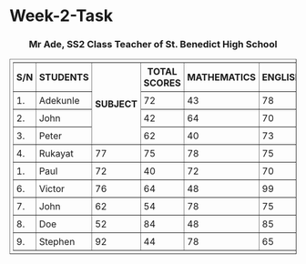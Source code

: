 # Week-2-Task

<!DOCTYPE html>
<html>
<meta charset="UTF-8">
<meta http-equiv="X-UA-Compatible" content="IE=edge">
<meta name="viewport" content="width=device-width, initial-scale=1.0">
<title>Week 2 Task</title>
</head>
<style>
table, try, th, td {
padding: 5px;
border-collapse:collapse;
}
</style>
<body>
<table border="1" width="100%">
<thead id="heading"><h3 style="text-align: center;">Mr Ade, SS2 Class Teacher of St. Benedict High School</h3></thead>
<tr class="row1">
<th rowspan="2">S/N</th>
<th rowspan="2">STUDENTS</th>
<th rowspan="5">SUBJECT</th>
<th rowspan="2">TOTAL SCORES</th>
</tr>

<tr class="row2">
<th>MATHEMATICS</th>
<th>ENGLISH</th>
<th>PHYSICS</th>
<th>CHEMISTRY</th>
<th>BIOLOGY</th>
</tr>

<tr class="row3">
<td class="col-1">1. </td>
<td class="col-2">Adekunle</td>
<td class="col-3">72 </td>
<td class="col-4">43</td>
<td class="col-5">78</td>
<td class="col-6">73 </td>
<td class="col-7">37</td>
<td colspan="2">303</td>
</tr>

<tr class="row4">
<td class="col-1">2. </td>
<td class="col-2">John</td>
<td class="col-3">42</td>
<td class="col-4">64</td>
<td class="col-5">70</td>
<td class="col-6">55 </td>
<td class="col-7">58</td>
<td colspan="2">289</td>
</tr>

<tr class="row5">
<td class="col-1">3. </td>
<td class="col-2">Peter</td>
<td class="col-3">62 </td>
<td class="col-4">40</td>
<td class="col-5">73</td>
<td class="col-6">75 </td>
<td class="col-7">99</td>
<td colspan="2">332</td>
</tr>

<tr class="row6">
<td class="col-1">4. </td>
<td class="col-2">Rukayat</td>
<td class="col-3">77 </td>
<td class="col-4">75</td>
<td class="col-5">78</td>
<td class="col-6">75 </td>
<td class="col-7">82</td>
<td colspan="2">387</td>
</tr>

<tr class="row7">
<td class="col-1">1. </td>
<td class="col-2">Paul</td>
<td class="col-3">72 </td>
<td class="col-4">40</td>
<td class="col-5">72</td>
<td class="col-6">70 </td>
<td class="col-7">97</td>
<td colspan="2">351</td>
</tr>

<tr class="row8">
<td class="col-1">6. </td>
<td class="col-2">Victor</td>
<td class="col-3">76 </td>
<td class="col-4">64</td>
<td class="col-5">48</td>
<td class="col-6">99 </td>
<td class="col-7">37</td>
<td colspan="2">324</td>
</tr>

<tr class="row9">
<td class="col-1">7. </td>
<td class="col-2">John</td>
<td class="col-3">62</td>
<td class="col-4">54</td>
<td class="col-5">78</td>
<td class="col-6">75</td>
<td class="col-7">64</td>
<td colspan="2">331</td>
</tr>

<tr class="row10">
<td class="col-1">8. </td>
<td class="col-2">Doe</td>
<td class="col-3">52</td>
<td class="col-4">84</td>
<td class="col-5">48</td>
<td class="col-6">85</td>
<td class="col-7">27</td>
<td colspan="2">296</td>
</tr>

<tr class="row11">
<td class="col-1">9. </td>
<td class="col-2">Stephen</td>
<td class="col-3">92</td>
<td class="col-4">44</td>
<td class="col-5">78</td>
<td class="col-6">65</td>
<td class="col-7">61</td>
<td colspan="2">343</td>
</tr>

</html>

